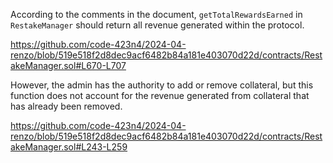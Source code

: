 According to the comments in the document, `getTotalRewardsEarned` in `RestakeManager` should return all revenue generated within the protocol. 

https://github.com/code-423n4/2024-04-renzo/blob/519e518f2d8dec9acf6482b84a181e403070d22d/contracts/RestakeManager.sol#L670-L707

However, the admin has the authority to add or remove collateral, but this function does not account for the revenue generated from collateral that has already been removed.

https://github.com/code-423n4/2024-04-renzo/blob/519e518f2d8dec9acf6482b84a181e403070d22d/contracts/RestakeManager.sol#L243-L259

